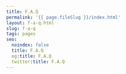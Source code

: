 ```yaml
---
title: F.A.Q
permalink: '{{ page.fileSlug }}/index.html'
layout: f-a-q.html
slug: f-a-q
tags: pages
seo:
  noindex: false
  title: F.A.Q
  og:title: F.A.Q
  twitter:title: F.A.Q
---
```



